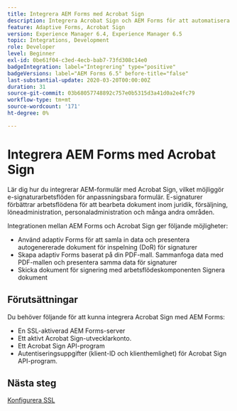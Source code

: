 ```yaml
---
title: Integrera AEM Forms med Acrobat Sign
description: Integrera Acrobat Sign och AEM Forms för att automatisera komplexa transaktioner och inkludera juridiskt bindande e-signaturer som en del av en smidig digital upplevelse.
feature: Adaptive Forms, Acrobat Sign
version: Experience Manager 6.4, Experience Manager 6.5
topic: Integrations, Development
role: Developer
level: Beginner
exl-id: 0be61f04-c3ed-4ecb-bab7-73fd308c14e0
badgeIntegration: label="Integrering" type="positive"
badgeVersions: label="AEM Forms 6.5" before-title="false"
last-substantial-update: 2020-03-20T00:00:00Z
duration: 31
source-git-commit: 03b68057748892c757e0b5315d3a41d0a2e4fc79
workflow-type: tm+mt
source-wordcount: '171'
ht-degree: 0%

---
```


# Integrera AEM Forms med Acrobat Sign

Lär dig hur du integrerar AEM-formulär med Acrobat Sign, vilket möjliggör e-signaturarbetsflöden för anpassningsbara formulär. E-signaturer förbättrar arbetsflödena för att bearbeta dokument inom juridik, försäljning, löneadministration, personaladministration och många andra områden.

Integrationen mellan AEM Forms och Acrobat Sign ger följande möjligheter:

* Använd adaptiv Forms för att samla in data och presentera autogenererade dokument för inspelning (DoR) för signaturer
* Skapa adaptiv Forms baserat på din PDF-mall. Sammanfoga data med PDF-mallen och presentera samma data för signaturer
* Skicka dokument för signering med arbetsflödeskomponenten Signera dokument

## Förutsättningar

Du behöver följande för att kunna integrera Acrobat Sign med AEM Forms:

* En SSL-aktiverad AEM Forms-server
* Ett aktivt Acrobat Sign-utvecklarkonto.
* Ett Acrobat Sign API-program
* Autentiseringsuppgifter (klient-ID och klienthemlighet) för Acrobat Sign API-program.

## Nästa steg

[Konfigurera SSL](./set-up-ssl.md)
